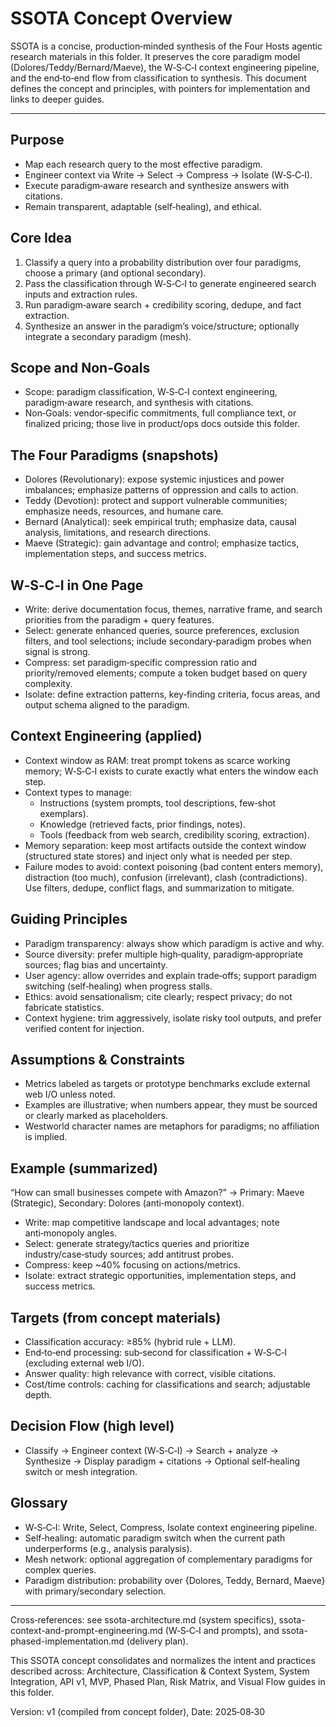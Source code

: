 # SSOTA Concept Overview

SSOTA is a concise, production‑minded synthesis of the Four Hosts agentic research materials in this folder. It preserves the core paradigm model (Dolores/Teddy/Bernard/Maeve), the W‑S‑C‑I context engineering pipeline, and the end‑to‑end flow from classification to synthesis. This document defines the concept and principles, with pointers for implementation and links to deeper guides.

---

## Purpose

- Map each research query to the most effective paradigm.
- Engineer context via Write → Select → Compress → Isolate (W‑S‑C‑I).
- Execute paradigm‑aware research and synthesize answers with citations.
- Remain transparent, adaptable (self‑healing), and ethical.

## Core Idea

1) Classify a query into a probability distribution over four paradigms, choose a primary (and optional secondary).  
2) Pass the classification through W‑S‑C‑I to generate engineered search inputs and extraction rules.  
3) Run paradigm‑aware search + credibility scoring, dedupe, and fact extraction.  
4) Synthesize an answer in the paradigm’s voice/structure; optionally integrate a secondary paradigm (mesh).

## Scope and Non‑Goals

- Scope: paradigm classification, W‑S‑C‑I context engineering, paradigm‑aware research, and synthesis with citations.  
- Non‑Goals: vendor‑specific commitments, full compliance text, or finalized pricing; those live in product/ops docs outside this folder.

## The Four Paradigms (snapshots)

- Dolores (Revolutionary): expose systemic injustices and power imbalances; emphasize patterns of oppression and calls to action.
- Teddy (Devotion): protect and support vulnerable communities; emphasize needs, resources, and humane care.
- Bernard (Analytical): seek empirical truth; emphasize data, causal analysis, limitations, and research directions.
- Maeve (Strategic): gain advantage and control; emphasize tactics, implementation steps, and success metrics.

## W‑S‑C‑I in One Page

- Write: derive documentation focus, themes, narrative frame, and search priorities from the paradigm + query features.
- Select: generate enhanced queries, source preferences, exclusion filters, and tool selections; include secondary‑paradigm probes when signal is strong.
- Compress: set paradigm‑specific compression ratio and priority/removed elements; compute a token budget based on query complexity.
- Isolate: define extraction patterns, key‑finding criteria, focus areas, and output schema aligned to the paradigm.

## Context Engineering (applied)

- Context window as RAM: treat prompt tokens as scarce working memory; W‑S‑C‑I exists to curate exactly what enters the window each step.  
- Context types to manage:  
  - Instructions (system prompts, tool descriptions, few‑shot exemplars).  
  - Knowledge (retrieved facts, prior findings, notes).  
  - Tools (feedback from web search, credibility scoring, extraction).  
- Memory separation: keep most artifacts outside the context window (structured state stores) and inject only what is needed per step.  
- Failure modes to avoid: context poisoning (bad content enters memory), distraction (too much), confusion (irrelevant), clash (contradictions). Use filters, dedupe, conflict flags, and summarization to mitigate.

## Guiding Principles

- Paradigm transparency: always show which paradigm is active and why.
- Source diversity: prefer multiple high‑quality, paradigm‑appropriate sources; flag bias and uncertainty.
- User agency: allow overrides and explain trade‑offs; support paradigm switching (self‑healing) when progress stalls.
- Ethics: avoid sensationalism; cite clearly; respect privacy; do not fabricate statistics.
 - Context hygiene: trim aggressively, isolate risky tool outputs, and prefer verified content for injection.

## Assumptions & Constraints

- Metrics labeled as targets or prototype benchmarks exclude external web I/O unless noted.  
- Examples are illustrative; when numbers appear, they must be sourced or clearly marked as placeholders.  
- Westworld character names are metaphors for paradigms; no affiliation is implied.

## Example (summarized)

“How can small businesses compete with Amazon?” → Primary: Maeve (Strategic), Secondary: Dolores (anti‑monopoly context).

- Write: map competitive landscape and local advantages; note anti‑monopoly angles.
- Select: generate strategy/tactics queries and prioritize industry/case‑study sources; add antitrust probes.
- Compress: keep ~40% focusing on actions/metrics.
- Isolate: extract strategic opportunities, implementation steps, and success metrics.

## Targets (from concept materials)

- Classification accuracy: ≥85% (hybrid rule + LLM).  
- End‑to‑end processing: sub‑second for classification + W‑S‑C‑I (excluding external web I/O).  
- Answer quality: high relevance with correct, visible citations.  
- Cost/time controls: caching for classifications and search; adjustable depth.

## Decision Flow (high level)

- Classify → Engineer context (W‑S‑C‑I) → Search + analyze → Synthesize → Display paradigm + citations → Optional self‑healing switch or mesh integration.

## Glossary

- W‑S‑C‑I: Write, Select, Compress, Isolate context engineering pipeline.
- Self‑healing: automatic paradigm switch when the current path underperforms (e.g., analysis paralysis).
- Mesh network: optional aggregation of complementary paradigms for complex queries.
- Paradigm distribution: probability over {Dolores, Teddy, Bernard, Maeve} with primary/secondary selection.

---
Cross‑references: see ssota-architecture.md (system specifics), ssota-context-and-prompt-engineering.md (W‑S‑C‑I and prompts), and ssota-phased-implementation.md (delivery plan).

This SSOTA concept consolidates and normalizes the intent and practices described across: Architecture, Classification & Context System, System Integration, API v1, MVP, Phased Plan, Risk Matrix, and Visual Flow guides in this folder.

Version: v1 (compiled from concept folder), Date: 2025‑08‑30
